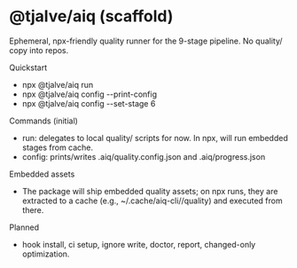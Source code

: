 # @tjalve/aiq (scaffold)

Ephemeral, npx-friendly quality runner for the 9-stage pipeline. No quality/ copy into repos.

Quickstart
- npx @tjalve/aiq run
- npx @tjalve/aiq config --print-config
- npx @tjalve/aiq config --set-stage 6

Commands (initial)
- run: delegates to local quality/ scripts for now. In npx, will run embedded stages from cache.
- config: prints/writes .aiq/quality.config.json and .aiq/progress.json

Embedded assets
- The package will ship embedded quality assets; on npx runs, they are extracted to a cache (e.g., ~/.cache/aiq-cli/<version>/quality) and executed from there.

Planned
- hook install, ci setup, ignore write, doctor, report, changed-only optimization.
